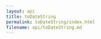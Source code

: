 ```yaml
---
layout: api
title: toDateString
permalink: toDateString/index.html
filename: api/toDateString.md
---
```

